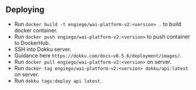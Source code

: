 ## Deploying

- Run `docker build -t engiego/wai-platform-v2:<version> .` to build docker container.
- Run `docker push engiego/wai-platform-v2:<version>` to push container to DockerHub.
- SSH into Dokku server.
- Guidance here `https://dokku.com/docs~v0.5.6/deployment/images/`.
- Run `docker pull engiego/wai-platform-v2:<version>` on server.
- Run `docker tag engiego/wai-platform-v2:<version> dokku/api:latest` on server.
- Run `dokku tags:deploy api latest`.
